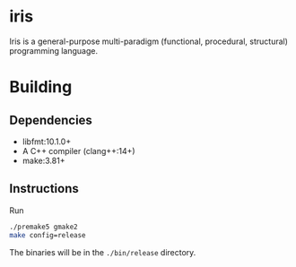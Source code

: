 # iris

Iris is a general-purpose multi-paradigm (functional, procedural, structural)
programming language.

# Building

## Dependencies

- libfmt:10.1.0+
- A C++ compiler (clang++:14+)
- make:3.81+

## Instructions

Run

```sh
./premake5 gmake2
make config=release
```

The binaries will be in the `./bin/release` directory.
